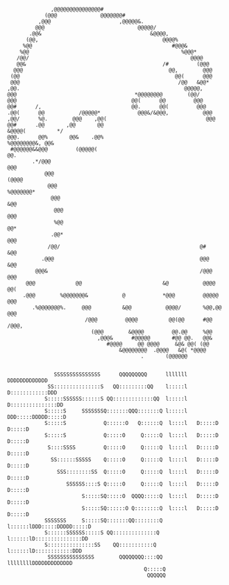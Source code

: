                                                                        
                  ,@@@@@@@@@@@@@@@#                                                                           
                (@@@              @@@@@@@#                                                                    
              ,@@@                      ,@@@@@&.                                                              
             @@@                              @@@@@/                                                          
           .@@&                                   &@@@@,                                                      
          (@@,                                        @@@@%                                                   
         %@@                                             #@@@&                                                
        %@@                                                 %@@@*                                             
       /@@/                                                    @@@@                                           
       @@&                                            /#         (@@@                                         
      @@@                                               @@,        @@@                                        
     (@@                                                  @@(      @@@                                        
     @@@                                                   /@@   &@@*                                         
    ,@@.                                                     @@@@@,                                           
    @@@                                      *@@@@@@@@        (@@/                                            
    @@@                                     @@(      @@         @@@                                           
    @@#      /,                             @@.      @@(         @@@                                          
    .@@(      @@           /@@@@@*            @@@&/&@@@,           @@@                                         
    ,@@/      %@.        @@@    ,@@(                                @@@                                        
    @@#      .@@       ,@@       @@                                  &@@@@(          */                       
    @@@.      @@%       @@&    .@@%                                       %@@@@@@@@&, @@&                     
     #@@@@@@&&@@@         (@@@@@(                                                     @@.                     
            .*/@@@                                                                  @@@                       
                @@@                                                             (@@@@                         
                 @@@                                                     %@@@@@@@*                            
                  @@@                                                     &@@                                 
                   @@@                                                     @@@                                
                   %@@                                                      @@*                               
                  .@@*                                                      @@@                               
                 /@@/                                             @#        &@@                               
               .@@@                                               @@@       &@@                               
             @@@&                                                 /@@@      @@@                               
          @@@             @@                          &@           @@@@     @@(                               
         .@@@        %@@@@@@@&           @            *@@@         @@@@@   @@@                                
            .%@@@@@@@%.     @@@          &@@           @@@@/       %@@,@@ @@@                                 
                             /@@@         @@@@          @@(@@      #@@ /@@@,                                  
                               (@@@        &@@@@         @@.@@     %@@                                        
                                 ,@@@&      #@@@@@       #@@ @@.   @@&                                        
                                    #@@@@     @@ @@@@     &@& @@( (@@                                         
                                        &@@@@@@@@  .@@@@   &@( *@@@@                                          
                                               .       (@@@@@@                                                
                                                                                                              
                                                                
                   SSSSSSSSSSSSSSS      QQQQQQQQQ      lllllll DDDDDDDDDDDDD        
                 SS:::::::::::::::S   QQ:::::::::QQ    l:::::l D::::::::::::DDD     
                S:::::SSSSSS::::::S QQ:::::::::::::QQ  l:::::l D:::::::::::::::DD   
                S:::::S     SSSSSSSQ:::::::QQQ:::::::Q l:::::l DDD:::::DDDDD:::::D  
                S:::::S            Q::::::O   Q::::::Q  l::::l   D:::::D    D:::::D 
                S:::::S            Q:::::O     Q:::::Q  l::::l   D:::::D     D:::::D
                 S::::SSSS         Q:::::O     Q:::::Q  l::::l   D:::::D     D:::::D
                  SS::::::SSSSS    Q:::::O     Q:::::Q  l::::l   D:::::D     D:::::D
                    SSS::::::::SS  Q:::::O     Q:::::Q  l::::l   D:::::D     D:::::D
                       SSSSSS::::S Q:::::O     Q:::::Q  l::::l   D:::::D     D:::::D
                            S:::::SQ:::::O  QQQQ:::::Q  l::::l   D:::::D     D:::::D
                            S:::::SQ::::::O Q::::::::Q  l::::l   D:::::D    D:::::D 
                SSSSSSS     S:::::SQ:::::::QQ::::::::Q l::::::lDDD:::::DDDDD:::::D  
                S::::::SSSSSS:::::S QQ::::::::::::::Q  l::::::lD:::::::::::::::DD   
                S:::::::::::::::SS    QQ:::::::::::Q   l::::::lD::::::::::::DDD     
                 SSSSSSSSSSSSSSS        QQQQQQQQ::::QQ llllllllDDDDDDDDDDDDD        
                                                Q:::::Q                             
                                                 QQQQQQ                             
                                                                        